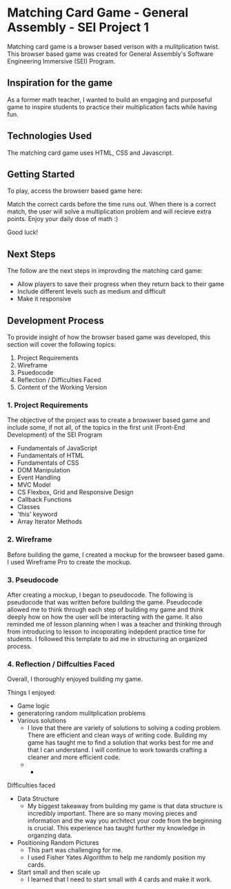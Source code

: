 # Matching Card Game - General Assembly - SEI Project 1

Matching card game is a browser based verison with a mulitplication twist. This browser based game was created for General Assembly's Software Engineering Immersive (SEI) Program.

## Inspiration for the game
As a former math teacher, I wanted to build an engaging and purposeful game to inspire students to practice their multiplication facts while having fun. 

## Technologies Used
The matching card game uses HTML, CSS and Javascript.

## Getting Started
To play, access the browserr based game here:

Match the correct cards before the time runs out. When there is a correct match, the user will solve a multiplication problem and will recieve extra points. Enjoy your daily dose of math :)

Good luck!

## Next Steps 
The follow are the next steps in improvding the matching card game:

- Allow players to save their progress when they return back to their game
- Include different levels such as medium and difficult
- Make it responsive
	
## Development Process
To provide insight of how the browser based game was developed, this section will cover the following topics:

1. Project Requirements
2. Wireframe
3. Psuedocode
4. Reflection / Difficulties Faced
5. Content of the Working Version


### 1. Project Requirements
The objective of the project was to create a browswer based game and include some, if not all, of the topics in the first unit (Front-End Development) of the SEI Program

- Fundamentals of JavaScript
- Fundamentals of HTML
- Fundamentals of CSS
- DOM Manipulation
- Event Handling
- MVC Model
- CS Flexbox, Grid and Responsive Design
- Callback Functions
- Classes
- 'this' keyword
- Array Iterator Methods


### 2. Wireframe
Before building the game, I created a mockup for the browseer based game. I used Wireframe Pro to create the mockup. 

### 3. Pseudocode
After creating a mockup, I began to pseudocode. The following is pseudocode that was written before building the game. Pseudocode allowed me to think through each step of building my game and think deeply how on how the user will be interacting with the game. It also reminded me of lesson planning when I was a teacher and thinking through from introducing to lesson to incoporating indepdent practice time for students. I followed this template to aid me in structuring an organized process.

### 4. Reflection / Diffculties Faced
Overall, I thoroughly enjoyed building my game. 

Things I enjoyed:
- Game logic
- generatoring random mulitplication problems 
- Various solutions
	- I love that there are variety of solutions to solving a coding problem. There are efficient and clean ways of writing code. Building my game has taught me to find a solution that works best for me and that I can understand. I will continue to work towards crafting a cleaner and more efficient code.
	- -


Difficulties faced
- Data Structure
	- My biggest takeaway from building my game is that data structure is incredibly important. There are so many moving pieces and information and the way you architect your code from the beginning is crucial. This experience has taught further my knowledge in organzing data.
- Positioning Random Pictures
	- This part was challenging for me.
	- I used Fisher Yates Algorithm to help me randomly position my cards. 
- Start small and then scale up
	- I learned that I need to start small with 4 cards and make it work.
